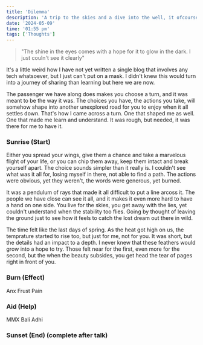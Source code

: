 ```yaml
---
title: 'Dilemma'
description: 'A trip to the skies and a dive into the well, it ofcourse had a change in the thing, one that was unexpected but was quick'
date: '2024-05-09'
time: '01:55 pm'
tags: ['Thoughts']
---
```


> "The shine in the eyes comes with a hope for it to glow in the dark. I just couln't see it clearly"

It's a little weird how I have not yet written a single blog that involves any tech whatsoever, but I just can't put on a mask. I didn't knew this would turn into a journey of sharing than learning but here we are now.

The passenger we have along does makes you choose a turn, and it was meant to be the way it was. The choices you have, the actions you take, will somehow shape into another unexplored road for you to enjoy when it all settles down. That's how I came across a turn. One that shaped me as well. One that made me learn and understand. It was rough, but needed, it was there for me to have it.

### Sunrise  (Start)
Either you spread your wings, give them a chance and take a marvelous flight of your life, or you can chip them away, keep them intact and break yourself apart. The choice sounds simpler than it really is. I couldn't see what was it all for, losing myself in there, not able to find a path. The actions were obvious, yet they weren't, the words were generous, yet burned.

It was a pendulum of rays that made it all difficult to put a line arcoss it. The people we have close can see it all, and it makes it even more hard to have a hand on one side. You live for the skies, you get away with the lies, yet couldn't understand when the stability too flies. Going by thought of leaving the ground just to see how it feels to catch the lost dream out there in wild.

The time felt like the last days of spring. As the heat got high on us, the temprature started to rise too, but just for me, not for you. It was short, but the details had an impact to a depth. I never knew that these feathers would grow into a hope to try. Those felt near for the first, even more for the second, but the when the beauty subsides, you get head the tear of pages right in front of you.

### Burn (Effect)
Anx
Frust
Pain

### Aid  (Help)
MMX
Bali
Adhi

### Sunset (End) (complete after talk)
